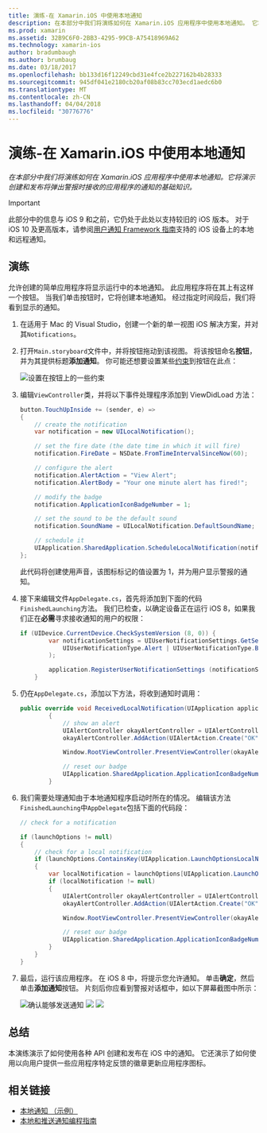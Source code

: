 ```yaml
---
title: 演练-在 Xamarin.iOS 中使用本地通知
description: 在本部分中我们将演练如何在 Xamarin.iOS 应用程序中使用本地通知。 它将演示创建和发布将弹出警报时接收的应用程序的通知的基础知识。
ms.prod: xamarin
ms.assetid: 32B9C6F0-2BB3-4295-99CB-A75418969A62
ms.technology: xamarin-ios
author: bradumbaugh
ms.author: brumbaug
ms.date: 03/18/2017
ms.openlocfilehash: bb133d16f12249cbd31e4fce2b227162b4b28333
ms.sourcegitcommit: 945df041e2180cb20af08b83cc703ecd1aedc6b0
ms.translationtype: MT
ms.contentlocale: zh-CN
ms.lasthandoff: 04/04/2018
ms.locfileid: "30776776"
---
```

# <a name="walkthrough---using-local-notifications-in-xamarinios"></a>演练-在 Xamarin.iOS 中使用本地通知

_在本部分中我们将演练如何在 Xamarin.iOS 应用程序中使用本地通知。它将演示创建和发布将弹出警报时接收的应用程序的通知的基础知识。_

> [!IMPORTANT]
> 此部分中的信息与 iOS 9 和之前，它仍处于此处以支持较旧的 iOS 版本。 对于 iOS 10 及更高版本，请参阅[用户通知 Framework 指南](~/ios/platform/user-notifications/index.md)支持的 iOS 设备上的本地和远程通知。

## <a name="walkthrough"></a>演练

允许创建的简单应用程序将显示运行中的本地通知。 此应用程序将在其上有这样一个按钮。 当我们单击按钮时，它将创建本地通知。 经过指定时间段后，我们将看到显示的通知。


1. 在适用于 Mac 的 Visual Studio，创建一个新的单一视图 iOS 解决方案，并对其`Notifications`。
1. 打开`Main.storyboard`文件中，并将按钮拖动到该视图。 将该按钮命名**按钮**，并为其提供标题**添加通知**。 你可能还想要设置某些[约束](~/ios/user-interface/designer/designer-auto-layout.md)到按钮在此点： 

    ![](local-notifications-in-ios-walkthrough-images/image3.png "设置在按钮上的一些约束")
1. 编辑`ViewController`类，并将以下事件处理程序添加到 ViewDidLoad 方法：

    ```csharp
    button.TouchUpInside += (sender, e) =>
    {
        // create the notification
        var notification = new UILocalNotification();

        // set the fire date (the date time in which it will fire)
        notification.FireDate = NSDate.FromTimeIntervalSinceNow(60);

        // configure the alert
        notification.AlertAction = "View Alert";
        notification.AlertBody = "Your one minute alert has fired!";

        // modify the badge
        notification.ApplicationIconBadgeNumber = 1;

        // set the sound to be the default sound
        notification.SoundName = UILocalNotification.DefaultSoundName;

        // schedule it
        UIApplication.SharedApplication.ScheduleLocalNotification(notification);
    };
    ```

    此代码将创建使用声音，该图标标记的值设置为 1，并为用户显示警报的通知。

1. 接下来编辑文件`AppDelegate.cs`，首先将添加到下面的代码`FinishedLaunching`方法。 我们已检查，以确定设备正在运行 iOS 8，如果我们正在**必需**寻求接收通知的用户的权限：

    ```csharp
    if (UIDevice.CurrentDevice.CheckSystemVersion (8, 0)) {
            var notificationSettings = UIUserNotificationSettings.GetSettingsForTypes (
                UIUserNotificationType.Alert | UIUserNotificationType.Badge | UIUserNotificationType.Sound, null
            );

            application.RegisterUserNotificationSettings (notificationSettings);
        }
    ```

1. 仍在`AppDelegate.cs`，添加以下方法，将收到通知时调用：

    ```csharp
    public override void ReceivedLocalNotification(UIApplication application, UILocalNotification notification)
            {
                // show an alert
                UIAlertController okayAlertController = UIAlertController.Create(notification.AlertAction, notification.AlertBody, UIAlertControllerStyle.Alert);
                okayAlertController.AddAction(UIAlertAction.Create("OK", UIAlertActionStyle.Default, null));

                Window.RootViewController.PresentViewController(okayAlertController, true, null);

                // reset our badge
                UIApplication.SharedApplication.ApplicationIconBadgeNumber = 0;
            }

    ```

1. 我们需要处理通知由于本地通知程序启动时所在的情况。 编辑该方法`FinishedLaunching`中`AppDelegate`包括下面的代码段：


    ```csharp
    // check for a notification

    if (launchOptions != null)
    {
        // check for a local notification
        if (launchOptions.ContainsKey(UIApplication.LaunchOptionsLocalNotificationKey))
        {
            var localNotification = launchOptions[UIApplication.LaunchOptionsLocalNotificationKey] as UILocalNotification;
            if (localNotification != null)
            {
                UIAlertController okayAlertController = UIAlertController.Create(localNotification.AlertAction, localNotification.AlertBody, UIAlertControllerStyle.Alert);
                okayAlertController.AddAction(UIAlertAction.Create("OK", UIAlertActionStyle.Default, null));

                Window.RootViewController.PresentViewController(okayAlertController, true, null);

                // reset our badge
                UIApplication.SharedApplication.ApplicationIconBadgeNumber = 0;
            }
        }
    }

    ```

1. 最后，运行该应用程序。 在 iOS 8 中，将提示您允许通知。 单击**确定**，然后单击**添加通知**按钮。 片刻后你应看到警报对话框中，如以下屏幕截图中所示：

    ![](local-notifications-in-ios-walkthrough-images/image0.png "确认能够发送通知") ![ ](local-notifications-in-ios-walkthrough-images/image1.png "添加通知按钮") ![ ](local-notifications-in-ios-walkthrough-images/image2.png "通知警报对话框")

## <a name="summary"></a>总结

本演练演示了如何使用各种 API 创建和发布在 iOS 中的通知。 它还演示了如何使用以向用户提供一些应用程序特定反馈的徽章更新应用程序图标。


## <a name="related-links"></a>相关链接

- [本地通知 （示例）](https://developer.xamarin.com/samples/monotouch/LocalNotifications)
- [本地和推送通知编程指南](https://developer.apple.com/library/prerelease/content/documentation/NetworkingInternet/Conceptual/RemoteNotificationsPG/)
